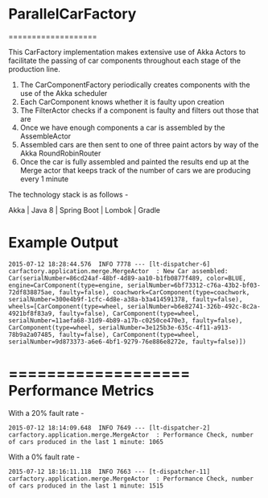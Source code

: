 # ParallelCarFactory
===================

This CarFactory implementation makes extensive use of Akka Actors to facilitate the passing of car components throughout each stage of the production line.

1. The CarComponentFactory periodically creates components with the use of the Akka scheduler
2. Each CarComponent knows whether it is faulty upon creation
3. The FilterActor checks if a component is faulty and filters out those that are
4. Once we have enough components a car is assembled by the AssembleActor
5. Assembled cars are then sent to one of three paint actors by way of the Akka RoundRobinRouter
6. Once the car is fully assembled and painted the results end up at the Merge actor that keeps track of the number of cars we are producing every 1 minute

The technology stack is as follows -

Akka | Java 8 | Spring Boot | Lombok | Gradle


Example Output
===================

`2015-07-12 18:28:44.576  INFO 7778 --- [lt-dispatcher-6] carfactory.application.merge.MergeActor  : New Car assembled: Car(serialNumber=86cd24af-48bf-4d89-aa10-b1fb0877f489, color=BLUE, engine=CarComponent(type=engine, serialNumber=6bf73312-c76a-43b2-bf03-72df838875ae, faulty=false), coachwork=CarComponent(type=coachwork, serialNumber=300e4b9f-1cfc-4d8e-a38a-b3a414591378, faulty=false), wheels=[CarComponent(type=wheel, serialNumber=b6e82741-326b-492c-8c2a-4921bf8f83a9, faulty=false), CarComponent(type=wheel, serialNumber=11aefa68-31d9-4b89-a17b-c0250ce470e3, faulty=false), CarComponent(type=wheel, serialNumber=3e125b3e-635c-4f11-a913-78b9a2a07485, faulty=false), CarComponent(type=wheel, serialNumber=9d873373-a6e6-4bf1-9279-76e886e8272e, faulty=false)])`

===================
Performance Metrics
===================

With a 20% fault rate -

`2015-07-12 18:14:09.648  INFO 7649 --- [lt-dispatcher-2] carfactory.application.merge.MergeActor  : Performance Check, number of cars produced in the last 1 minute: 1065`

With a 0% fault rate -

`2015-07-12 18:16:11.118  INFO 7663 --- [t-dispatcher-11] carfactory.application.merge.MergeActor  : Performance Check, number of cars produced in the last 1 minute: 1515`
